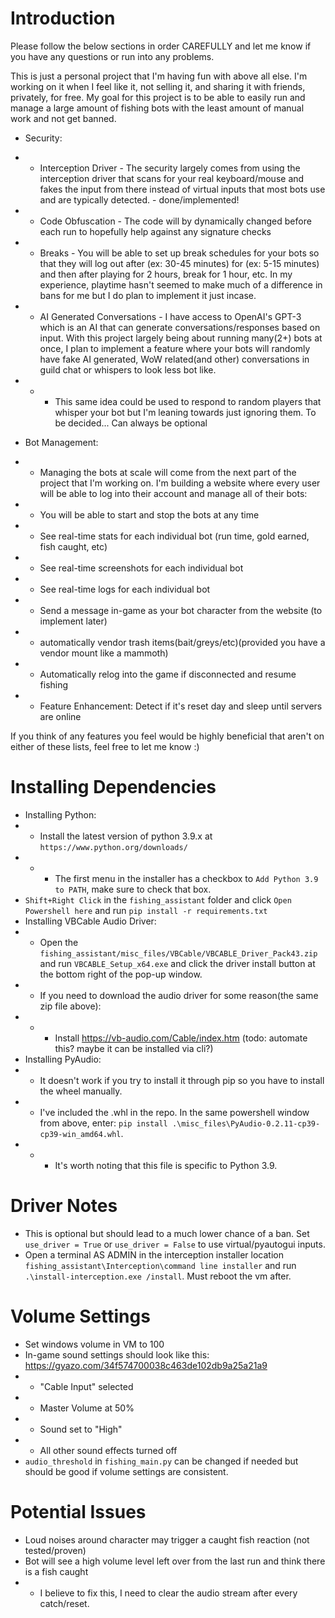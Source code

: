 # Introduction
Please follow the below sections in order CAREFULLY and let me know if you have any questions or run into any problems.


This is just a personal project that I'm having fun with above all else. I'm working on it when I feel like it, not selling it, and sharing it with friends, privately, for free. My goal for this project is to be able to easily run and manage a large amount of fishing bots with the least amount of manual work and not get banned. 

* Security:
* * Interception Driver - The security largely comes from using the interception driver that scans for your real keyboard/mouse and fakes the input from there instead of virtual inputs that most bots use and are typically detected. - done/implemented!
* * Code Obfuscation - The code will by dynamically changed before each run to hopefully help against any signature checks
* * Breaks - You will be able to set up break schedules for your bots so that they will log out after (ex: 30-45 minutes) for (ex: 5-15 minutes) and then after playing for 2 hours, break for 1 hour, etc. In my experience, playtime hasn't seemed to make much of a difference in bans for me but I do plan to implement it just incase. 
* * AI Generated Conversations - I have access to OpenAI's GPT-3 which is an AI that can generate conversations/responses based on input. With this project largely being about running many(2+) bots at once, I plan to implement a feature where your bots will randomly have fake AI generated, WoW related(and other) conversations in guild chat or whispers to look less bot like. 
* * * This same idea could be used to respond to random players that whisper your bot but I'm leaning towards just ignoring them. To be decided... Can always be optional


* Bot Management:
* * Managing the bots at scale will come from the next part of the project that I'm working on. I'm building a website where every user will be able to log into their account and manage all of their bots:
* * You will be able to start and stop the bots at any time
* * See real-time stats for each individual bot (run time, gold earned, fish caught, etc)
* * See real-time screenshots for each individual bot
* * See real-time logs for each individual bot
* * Send a message in-game as your bot character from the website (to implement later)
* * automatically vendor trash items(bait/greys/etc)(provided you have a vendor mount like a mammoth)
* * Automatically relog into the game if disconnected and resume fishing
* * Feature Enhancement: Detect if it's reset day and sleep until servers are online


If you think of any features you feel would be highly beneficial that aren't on either of these lists, feel free to let me know :)


# Installing Dependencies
* Installing Python:
* * Install the latest version of python 3.9.x at `https://www.python.org/downloads/`
* * * The first menu in the installer has a checkbox to `Add Python 3.9 to PATH`, make sure to check that box.
* `Shift+Right Click` in the `fishing_assistant` folder and click `Open Powershell here` and run `pip install -r requirements.txt`
* Installing VBCable Audio Driver:
* * Open the `fishing_assistant/misc_files/VBCable/VBCABLE_Driver_Pack43.zip` and run `VBCABLE_Setup_x64.exe` and click the driver install button at the bottom right of the pop-up window.
* * If you need to download the audio driver for some reason(the same zip file above):
* * * Install https://vb-audio.com/Cable/index.htm (todo: automate this? maybe it can be installed via cli?)
* Installing PyAudio:
* * It doesn't work if you try to install it through pip so you have to install the wheel manually.
* * I've included the .whl in the repo. In the same powershell window from above, enter: `pip install .\misc_files\PyAudio-0.2.11-cp39-cp39-win_amd64.whl`.
* * * It's worth noting that this file is specific to Python 3.9.

# Driver Notes
*  This is optional but should lead to a much lower chance of a ban. Set `use_driver = True` or `use_driver = False` to use virtual/pyautogui inputs.
*  Open a terminal AS ADMIN in the interception installer location `fishing_assistant\Interception\command line installer` and run `.\install-interception.exe /install`. Must reboot the vm after.

# Volume Settings
*  Set windows volume in VM to 100
*  In-game sound settings should look like this: https://gyazo.com/34f574700038c463de102db9a25a21a9
* *  "Cable Input" selected
* *  Master Volume at 50%
* *  Sound set to "High"
* *  All other sound effects turned off
* `audio_threshold` in `fishing_main.py` can be changed if needed but should be good if volume settings are consistent.

# Potential Issues
* Loud noises around character may trigger a caught fish reaction (not tested/proven)
* Bot will see a high volume level left over from the last run and think there is a fish caught
* * I believe to fix this, I need to clear the audio stream after every catch/reset.
